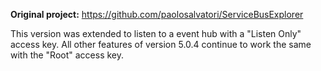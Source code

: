 **Original project:** https://github.com/paolosalvatori/ServiceBusExplorer

This version was extended to listen to a event hub with a "Listen Only" access key. All other features of version 5.0.4 continue to work the same with the "Root" access key.
